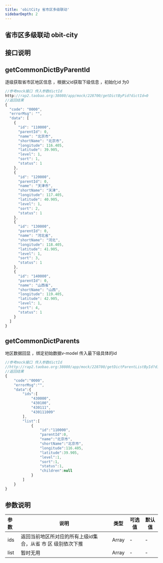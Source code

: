 ```yaml
---
title: 'obitCity 省市区多级联动'
sidebarDepth: 2
---
```

##  省市区多级联动 obit-city
<ClientOnly>
  <obit-city />
</ClientOnly>

## 接口说明

## getCommonDictByParentId
逐级获取省市区地区信息 ，根据父id获取下级信息 ，初始化id 为0
```javaScript
//参考mock接口 传入参数dictId
http://rap2.taobao.org:38080/app/mock/228700/getDictByPid?dictId=0
//返回结果
{
  "code": "0000",
  "errorMsg": "",
  "data": [
    {
      "id": "110000",
      "parentId": 0,
      "name": "北京市",
      "shortName": "北京市",
      "longitude": 116.405,
      "latitude": 39.905,
      "level": 1,
      "sort": 1,
      "status": 1
    },
    {
      "id": "120000",
      "parentId": 0,
      "name": "天津市",
      "shortName": "天津",
      "longitude": 117.405,
      "latitude": 40.905,
      "level": 1,
      "sort": 2,
      "status": 1
    },
    {
      "id": "130000",
      "parentId": 0,
      "name": "河北省",
      "shortName": "河北",
      "longitude": 118.405,
      "latitude": 41.905,
      "level": 1,
      "sort": 3,
      "status": 1
    },
    {
      "id": "140000",
      "parentId": 0,
      "name": "山西省",
      "shortName": "山西",
      "longitude": 119.405,
      "latitude": 42.905,
      "level": 1,
      "sort": 4,
      "status": 1
    }
  ]
}

```


##  getCommonDictParents

地区数据回显 ，绑定初始数据v-model 传入最下级具体的id
```javaScript
//参考mock接口 传入参数dictId
//http://rap2.taobao.org:38080/app/mock/228700/getDictParentListById?dictId=430111009
//返回结果
{
    "code":"0000",
    "errorMsg":"",
    "data":{
        "ids":[
            "430000",
            "430100",
            "430111",
            "430111009"
        ],
        "list":[
            {
                "id":"110000",
                "parentId":0,
                "name":"北京市",
                "shortName":"北京市",
                "longitude":116.405,
                "latitude":39.905,
                "level":1,
                "sort":1,
                "status":1,
                "children":null
            }
        ]
    }
}

```
## 参数说明

| 参数| 说明 | 类型 | 可选值 | 默认值 |
| :------ | ------ | ------ | ------ | ------ |
| ids | 返回当前地区所对应的所有上级id集合，从省 市 区 级别依次下推 | Array |- | - |
| list | 暂时无用 | Array |- | - |
<ClientOnly>
  <obit-gif/>
</ClientOnly>